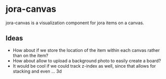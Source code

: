 # jora-canvas
jora-canvas is a visualization component for jora items on a canvas.

## Ideas
* How about if we store the location of the item within each canvas rather than on the item?
* How about allow to upload a background photo to easily create a board?
* It would be cool if we could track z-index as well, since that allows for stacking and even ... 3d